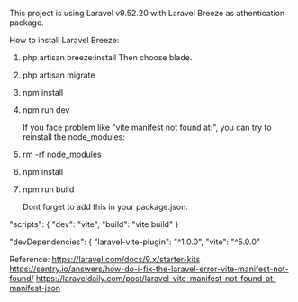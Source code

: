 This project is using Laravel v9.52.20 with Laravel Breeze as athentication package.

How to install Laravel Breeze:
1. php artisan breeze:install
   Then choose blade.
2. php artisan migrate
3. npm install
4. npm run dev

   If you face problem like "vite manifest not found at:", you can try to reinstall the node_modules:
1. rm -rf node_modules
2. npm install
3. npm run build

    Dont forget to add this in your package.json:
   
"scripts": {
    "dev": "vite",
    "build": "vite build"
}

"devDependencies": {
  "laravel-vite-plugin": "^1.0.0",
  "vite": "^5.0.0"



  Reference:
  https://laravel.com/docs/9.x/starter-kits
  https://sentry.io/answers/how-do-i-fix-the-laravel-error-vite-manifest-not-found/
  https://laraveldaily.com/post/laravel-vite-manifest-not-found-at-manifest-json
